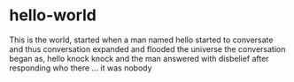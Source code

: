 # hello-world
This is the world, started when a man named hello started to conversate and thus conversation expanded and flooded the universe
the conversation began as, hello knock knock and the man answered with disbelief after responding who  there ... it was nobody
